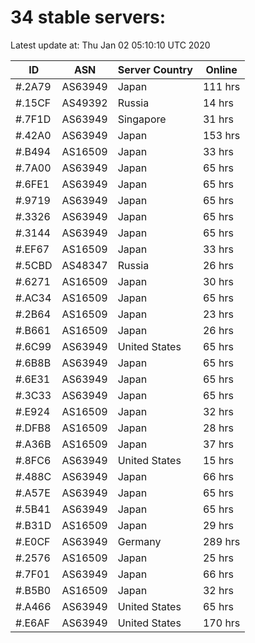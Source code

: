 # 34 stable servers:

Latest update at: Thu Jan 02 05:10:10 UTC 2020

| ID | ASN | Server Country | Online |
| -- | --- | -------------- | ------ |
| #.2A79 | AS63949 | Japan | 111 hrs |
| #.15CF | AS49392 | Russia | 14 hrs |
| #.7F1D | AS63949 | Singapore | 31 hrs |
| #.42A0 | AS63949 | Japan | 153 hrs |
| #.B494 | AS16509 | Japan | 33 hrs |
| #.7A00 | AS63949 | Japan | 65 hrs |
| #.6FE1 | AS63949 | Japan | 65 hrs |
| #.9719 | AS63949 | Japan | 65 hrs |
| #.3326 | AS63949 | Japan | 65 hrs |
| #.3144 | AS63949 | Japan | 65 hrs |
| #.EF67 | AS16509 | Japan | 33 hrs |
| #.5CBD | AS48347 | Russia | 26 hrs |
| #.6271 | AS16509 | Japan | 30 hrs |
| #.AC34 | AS16509 | Japan | 65 hrs |
| #.2B64 | AS16509 | Japan | 23 hrs |
| #.B661 | AS16509 | Japan | 26 hrs |
| #.6C99 | AS63949 | United States | 65 hrs |
| #.6B8B | AS63949 | Japan | 65 hrs |
| #.6E31 | AS63949 | Japan | 65 hrs |
| #.3C33 | AS63949 | Japan | 65 hrs |
| #.E924 | AS16509 | Japan | 32 hrs |
| #.DFB8 | AS16509 | Japan | 28 hrs |
| #.A36B | AS16509 | Japan | 37 hrs |
| #.8FC6 | AS63949 | United States | 15 hrs |
| #.488C | AS63949 | Japan | 66 hrs |
| #.A57E | AS63949 | Japan | 65 hrs |
| #.5B41 | AS63949 | Japan | 65 hrs |
| #.B31D | AS16509 | Japan | 29 hrs |
| #.E0CF | AS63949 | Germany | 289 hrs |
| #.2576 | AS16509 | Japan | 25 hrs |
| #.7F01 | AS63949 | Japan | 66 hrs |
| #.B5B0 | AS16509 | Japan | 32 hrs |
| #.A466 | AS63949 | United States | 65 hrs |
| #.E6AF | AS63949 | United States | 170 hrs |

